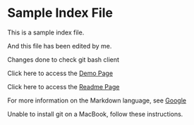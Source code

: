# Sample Index File

This is a sample index file.

And this file has been edited by me.

Changes done to check git bash client

Click here to access the [Demo Page](demo.md)

Click here to access the [Readme Page](README.md)

For more information on the Markdown language, see [Google](https://www.google.com)

Unable to install git on a MacBook, follow these instructions. 
